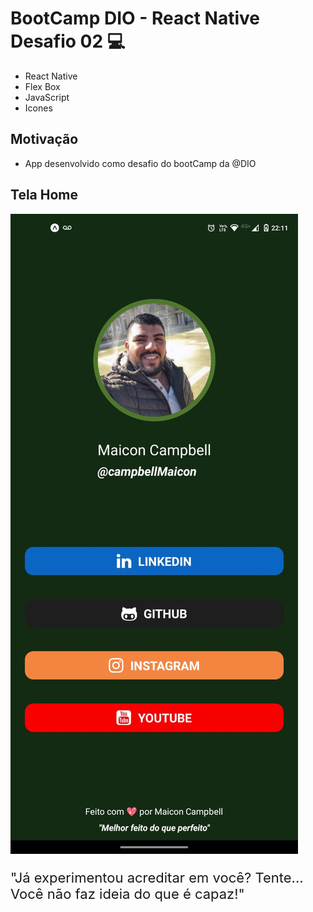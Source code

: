 # BootCamp DIO - React Native Desafio 02 💻

- React Native
- Flex Box
- JavaScript
- Icones

## Motivação

- App desenvolvido como desafio do bootCamp da @DIO

## Tela Home

![alt text](https://github.com/MaiconCampbell/BootCamp_DIO_React_Native_Desafio_02/blob/main/assets/tela_portfolio.jpg)

<div>
  <p style='font-size: 22px'>
  "Já experimentou acreditar em você? Tente... Você não faz ideia do que é capaz!"
  </p>
<div>
